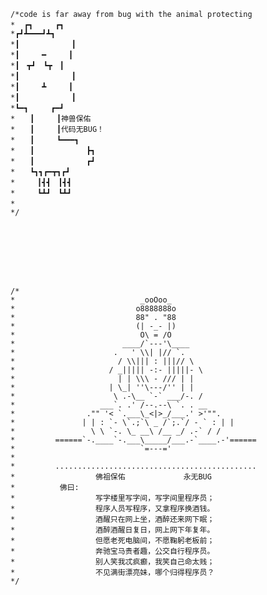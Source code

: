 

	/*code is far away from bug with the animal protecting
    *  ┏┓　　　┏┓
    *┏┛┻━━━┛┻┓
    *┃　　　　　　　┃ 　
    *┃　　　━　　　┃
    *┃　┳┛　┗┳　┃
    *┃　　　　　　　┃
    *┃　　　┻　　　┃
    *┃　　　　　　　┃
    *┗━┓　　　┏━┛
    *　　┃　　　┃神兽保佑
    *　　┃　　　┃代码无BUG！
    *　　┃　　　┗━━━┓
    *　　┃　　　　　　　┣┓
    *　　┃　　　　　　　┏┛
    *　　┗┓┓┏━┳┓┏┛
    *　　　┃┫┫　┃┫┫
    *　　　┗┻┛　┗┻┛ 
    *　　　
    */
	







	/*			
	*                            _ooOoo_  
	*                           o8888888o  
	*                           88" . "88  
	*                           (| -_- |)  
	*                            O\ = /O  
	*                        ____/`---'\____  
	*                      .   ' \\| |// `.  
	*                       / \\||| : |||// \  
	*                     / _||||| -:- |||||- \  
	*                       | | \\\ - /// | |  
	*                     | \_| ''\---/'' | |  
	*                      \ .-\__ `-` ___/-. /  
	*                   ___`. .' /--.--\ `. . __  
	*                ."" '< `.___\_<|>_/___.' >'"".  
	*               | | : `- \`.;`\ _ /`;.`/ - ` : | |  
	*                 \ \ `-. \_ __\ /__ _/ .-` / /  
	*         ======`-.____`-.___\_____/___.-`____.-'======  
	*                            `=---='  
	*  
	*         .............................................  
	*                  佛祖保佑             永无BUG 
	*          佛曰:  
	*                  写字楼里写字间，写字间里程序员；  
	*                  程序人员写程序，又拿程序换酒钱。  
	*                  酒醒只在网上坐，酒醉还来网下眠；  
	*                  酒醉酒醒日复日，网上网下年复年。  
	*                  但愿老死电脑间，不愿鞠躬老板前；  
	*                  奔驰宝马贵者趣，公交自行程序员。  
	*                  别人笑我忒疯癫，我笑自己命太贱；  
	*                  不见满街漂亮妹，哪个归得程序员？  
	*/


